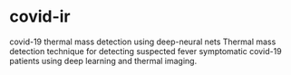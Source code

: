 # covid-ir
covid-19 thermal mass detection using deep-neural nets
Thermal mass detection technique for detecting suspected fever symptomatic covid-19 patients using deep learning and thermal imaging.
